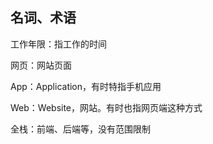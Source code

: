 ## 名词、术语

工作年限：指工作的时间

网页：网站页面

App：Application，有时特指手机应用

Web：Website，网站。有时也指网页端这种方式

全栈：前端、后端等，没有范围限制